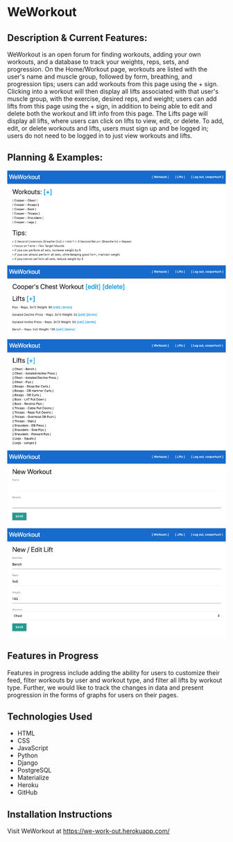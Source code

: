 <h1>WeWorkout</h1>

## Description & Current Features:

WeWorkout is an open forum for finding workouts, adding your own workouts, and a database to track your weights, reps, sets, and progression. On the Home/Workout page, workouts are listed with the user's name and muscle group, followed by form, breathing, and progression tips; users can add workouts from this page using the + sign. Clicking into a workout will then display all lifts associated with that user's muscle group, with the exercise, desired reps, and weight; users can add lifts from this page using the + sign, in addition to being able to edit and delete both the workout and lift info from this page. The Lifts page will display all lifts, where users can click on lifts to view, edit, or delete. To add, edit, or delete workouts and lifts, users must sign up and be logged in; users do not need to be logged in to just view workouts and lifts.

## Planning & Examples:

![Project Example 1](images/ProjectExample1.png)
![Project Example 2](images/ProjectExample2.png)
![Project Example 3](images/ProjectExample3.png)
![Project Example 4](images/ProjectExample4.png)
![Project Example 5](images/ProjectExample5.png)

## Features in Progress

Features in progress include adding the ability for users to customize their feed, filter workouts by user and workout type, and filter all lifts by workout type. Further, we would like to track the changes in data and present progression in the forms of graphs for users on their pages.

## Technologies Used

- HTML
- CSS
- JavaScript
- Python
- Django
- PostgreSQL
- Materialize
- Heroku
- GitHub

## Installation Instructions

Visit WeWorkout at https://we-work-out.herokuapp.com/
